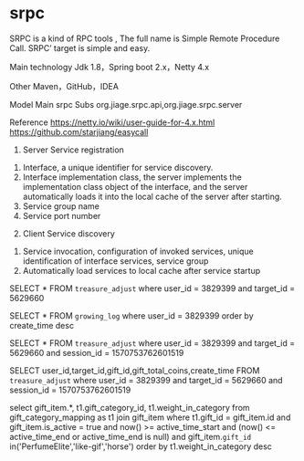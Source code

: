 # srpc

SRPC is a kind of RPC tools , The full name is Simple Remote Procedure Call. SRPC’ target is simple and easy.

Main technology
Jdk 1.8，Spring boot 2.x，Netty 4.x

Other
Maven，GitHub，IDEA

Model
Main srpc
Subs org.jiage.srpc.api,org.jiage.srpc.server


Reference
https://netty.io/wiki/user-guide-for-4.x.html
https://github.com/starjiang/easycall

1. Server
Service registration
1) Interface, a unique identifier for service discovery.
2) Interface implementation class, the server implements the implementation class object of the interface, and the server automatically loads it into the local cache of the server after starting.
3) Service group name
4) Service port number
2. Client
Service discovery
1) Service invocation, configuration of invoked services, unique identification of interface services, service group
2) Automatically load services to local cache after service startup



SELECT * FROM `treasure_adjust` where user_id = 3829399 and target_id = 5629660

SELECT * FROM `growing_log` where user_id = 3829399 order by create_time desc

SELECT * FROM `treasure_adjust` where user_id = 3829399 and target_id = 5629660 and session_id = 1570753762601519

SELECT user_id,target_id,gift_id,gift_total_coins,create_time FROM `treasure_adjust` where user_id = 3829399 and target_id = 5629660 and session_id = 1570753762601519



select gift_item.*, t1.gift_category_id, t1.weight_in_category from gift_category_mapping as t1 join gift_item where t1.gift_id = gift_item.id and gift_item.is_active = true and now() >= active_time_start and (now() <= active_time_end or active_time_end is null) and gift_item.`gift_id` in('PerfumeElite','like-gif','horse') order by t1.weight_in_category desc
